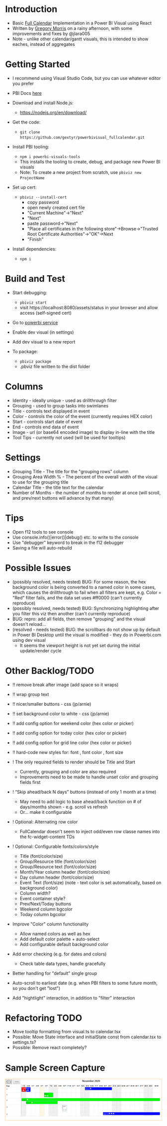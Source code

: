 # Introduction 
* Basic [Full Calendar](https://fullcalendar.io/) Implementation in a Power BI Visual using React
* Written by [Gregory Morris](mailto:gmorris@microsoft.com) on a rainy afternoon, with some improvements and fixes by @jlara005
* Note - unlike other calendar/gantt visuals, this is intended to show eaches, instead of aggregates

# Getting Started
* I recommend using Visual Studio Code, but you can use whatever editor you prefer

* PBI Docs [here](https://docs.microsoft.com/en-us/power-bi/developer/visuals/develop-circle-card)
* Download and install Node.js:
    * https://nodejs.org/en/download/
* Get the code: 
    * ```git clone https://github.com/gextyr/powerbivisual_fullcalendar.git```
* Install PBI tooling:
    * ```npm i powerbi-visuals-tools```
    * This installs the tooling to create, debug, and package new Power BI visuals
    * Note: To create a new project from scratch, use ```pbiviz new ProjectName```

* Set up cert: 
    * ```pbiviz --install-cert```
        * copy password
        * open newly created cert file
        * "Current Machine"->"Next"
        * "Next"
        * paste password->"Next"
        * "Place all certificates in the following store"->Browse->"Trusted Root Certificate Authorities"->"OK"->Next
        * "Finish"

* Install dependencies:
    * ```npm i```

# Build and Test
* Start debugging:
    * ```pbiviz start```
    * visit https://localhost:8080/assets/status in your browser and allow access (self-signed cert)

* Go to [powerbi service](https://www.powerbi.com)
* Enable dev visual (in settings)
* Add dev visual to a new report

* To package:
    * ```pbiviz package```
    * .pbviz file written to the dist folder

# Columns
* Identity - ideally unique - used as drillthrough filter
* Grouping - used to group tasks into swimlanes
* Title - controls text displayed in event
* Color - controls the color of the event (currently requires HEX color)
* Start - controls start date of event
* End - controls end data of event
* Image - url (or base64 encoded image) to display in-line with the title
* Tool Tips - currently not used (will be used for tooltips)

# Settings
* Grouping Title - The title for the "grouping rows" column
* Grouping Area Width % - The percent of the overall width of the visual to use for the grouping title
* Calendar Title - the title text for the calendar
* Number of Months - the number of months to render at once (will scroll, and prev/next buttons will advance by that many)

# Tips
* Open f12 tools to see console
* Use console.info()|error()|debug() etc. to write to the console
* Use "debugger" keyword to break in the f12 debugger
* Saving a file will auto-rebuild

# Possible Issues
* (possibly resolved, needs tested) BUG: For some reason, the hex background color is being converted to a named color in some cases, which causes the drillthrough to fail when all filters are kept, e.g. Color = "Red" filter fails, and the data set uses #ff0000 (can't currently reproduce)
* (possibly resolved, needs tested) BUG: Synchronizing highlighting after you filter this viz then another (can't currently reproduce)
* BUG: repro: add all fields, then remove "grouping" and the visual doesn't reload... 
* (resolved - needs tested) BUG: the scrollbars do not show up by default in Power BI Desktop until the visual is modified - they do in Powerbi.com using dev visual
    * It seems the viewport height is not yet set during the initial update/render cycle

# Other Backlog/TODO
* !! remove break after image (add space so it wraps)
* !! wrap group text
* !! nicer/smaller buttons - css (jp/arnie)
* !! set background color to white - css (jp/arnie)
* !! add config option for weekend color (hex color or picker)
* !! add config option for today color (hex color or picker)
* !! add config option for grid line color (hex color or picker)
* !! hard-code new styles for: font , font color , font size

* ! The only required fields to render should be Title and Start
    * Currently, grouping and color are also required 
    * Improvements need to be made to handle unset color and grouping fields first
* ! “Skip ahead/back N days” buttons (instead of only 1 month at a time)
    * May need to add logic to base ahead/back function on # of days/months shown - e.g. scroll vs refresh
    * Or... make it configurable
* ! Optional: Alternating row color
    * FullCalendar doesn't seem to inject odd/even row classe names into the fc-widget-content TDs
* ! Optional: Configurable fonts/colors/style
    * Title (font/color/size)
    * Group/Resource title (font/color/size)
    * Group/Resource text (font/color/size)
    * Month/Year column header (font/color/size)
    * Day column header (font/color/size)
    * Event Text  (font/size) (note - text color is set automatically, based on background color)
    * Column width?
    * Event container style?
    * Prev/Next/Today buttons
    * Weekend column bgcolor
    * Today column bgcolor
* Improve "Color" column functionality
    * Allow named colors as well as hex
    * Add default color palette + auto-select
    * Add configurable default background color
* Add error checking (e.g. for dates and colors)
    * Check table data types, handle gracefully
* Better handling for "default" single group
* Auto-scroll to earliest date (e.g. when PBI filters to some future month, so you don't get "lost")
* Add "hightlight" interaction, in addition to "filter" interaction

# Refactoring TODO
* Move tooltip formatting from visual.ts to calendar.tsx
* Possible: Move State interface and initialState const from calendar.tsx to settings.ts?
* Possible: Remove react completely?

# Sample Screen Capture
![30 day gridview screen capture](/assets/screenshot.png)
